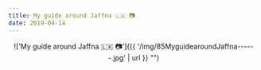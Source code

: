 ```yaml
---
title: My guide around Jaffna 🇱🇰 📷
date: 2019-04-14
---
```


<center>!['My guide around Jaffna 🇱🇰 📷']({{ '/img/85MyguidearoundJaffna------.jpg' | url }} "")</center>